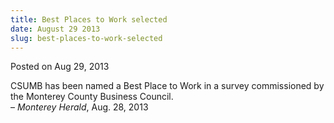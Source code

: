 ```yaml
---
title: Best Places to Work selected
date: August 29 2013
slug: best-places-to-work-selected
---
```


 



<span class="date">Posted on Aug 29, 2013    </span>
<p>CSUMB has been named a Best Place to Work in a survey
commissioned by the Monterey County Business Council.<br>
&#x2013; <em>Monterey Herald</em>, Aug. 28, 2013</br></p>





 
